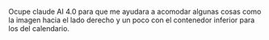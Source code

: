 Ocupe claude AI 4.0 para que me ayudara a acomodar algunas cosas como la imagen hacia el lado derecho y un poco con el contenedor inferior para los del calendario. 